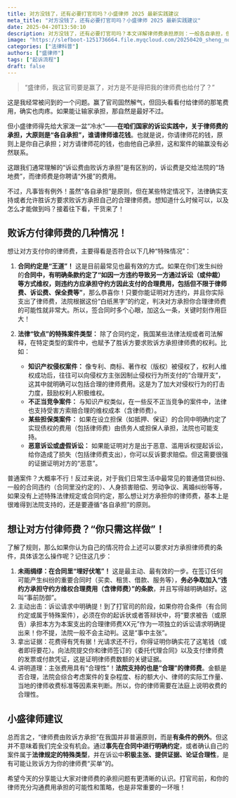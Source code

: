 ```yaml
---
title: 对方没钱了，还有必要打官司吗？小盛律师 2025 最新实践建议
meta_title: "对方没钱了，还有必要打官司吗？小盛律师 2025 最新实践建议"
date: 2025-04-20T13:50:10
description: 对方没钱了，还有必要打官司吗？本文详解律师费承担原则：一般各自承担，但合同约定、知识产权侵权等特殊情况下可由败诉方支付。小盛律师分享如何在合同中设置条款、诉讼中主张律师费及证明费用合理性的实用策略，助您在维权时最大化挽回损失。
image: "https://slefboot-1251736664.file.myqcloud.com/20250420_sheng_no_money.webp"
categories: ["法律科普"]
authors: ["盛律师"]
tags: ["起诉流程"]
draft: false
---
```


> “盛律师，我这官司要是赢了，对方是不是得把我的律师费也给付了？” 

这是我经常被问到的一个问题。赢了官司固然解气，但回头看看付给律师的那笔费用，确实也肉疼。如果能让输家承担，那自然是最好不过。

但小盛律师得先给大家泼一盆“冷水”——**在咱们国家的诉讼实践中，关于律师费的承担，大原则是“各自承担”，谁请律师谁花钱**。也就是说，你请律师花的钱，原则上是你自己承担；对方请律师花的钱，也由他自己承担，这和案件的输赢没有必然联系。

这跟我们通常理解的“诉讼费由败诉方承担”是有区别的，诉讼费是交给法院的“场地费”，而律师费是你聘请“外援”的费用。

不过，凡事皆有例外！虽然“各自承担”是原则，但在某些特定情况下，法律确实支持或者允许胜诉方要求败诉方承担自己的合理律师费。想知道什么时候可以，以及怎么才能做到吗？接着往下看，干货来了！

## 败诉方付律师费的几种情况！

想让对方支付你的律师费，主要得看是否符合以下几种“特殊情况”：

1.  **合同约定是“王道”！** 这是目前最常见也最有效的方式。如果在你们发生纠纷的**合同中，有明确条款约定了“如因一方违约导致另一方通过诉讼（或仲裁）等方式维权，则违约方应承担守约方因此支付的合理费用，包括但不限于律师费、诉讼费、保全费等”**，那么恭喜你！只要你能证明对方违约，并且你实际支出了律师费，法院根据这份“白纸黑字”的约定，判决对方承担你合理律师费的可能性就非常大。所以，签合同时多个心眼，加这么一条，关键时刻作用巨大！

2.  **法律“钦点”的特殊案件类型：** 除了合同约定，我国某些法律法规或者司法解释，在特定类型的案件中，也赋予了胜诉方要求败诉方承担律师费的权利。比如：
    * **知识产权侵权案件：** 像专利、商标、著作权（版权）被侵权了，权利人维权成功后，往往可以向侵权方主张因制止侵权行为所支付的“合理开支”，这其中就明确可以包括合理的律师费用。这是为了加大对侵权行为的打击力度，鼓励权利人积极维权。
    * **不正当竞争案件：** 与知识产权类似，在一些反不正当竞争的案件中，法律也支持受害方索赔合理的维权成本（含律师费）。
    * **某些担保类案件：** 如果在设立担保（如抵押、保证）的合同中明确约定了实现债权的费用（包括律师费）由债务人或担保人承担，法院也可能支持。
    * **恶意诉讼或虚假诉讼：** 如果能证明对方是出于恶意、滥用诉权提起诉讼，给你造成了损失（包括律师费支出），你可以反诉要求赔偿。但这需要很强的证据证明对方的“恶意”。

普通案件？大概率不行！反过来说，对于我们日常生活中最常见的普通借贷纠纷、一般的合同违约（合同里没约定的）、人身损害赔偿、劳动争议、离婚纠纷等等，如果没有上述特殊法律规定或合同约定，那么想让对方承担你的律师费，基本上是很难得到法院支持的，还是要遵循“各自承担”的原则。

## 想让对方付律师费？“你只需这样做”！

了解了规则，那么如果你认为自己的情况符合上述可以要求对方承担律师费的条件，具体该怎么操作呢？记住这几步：

1.  **未雨绸缪：在合同里“埋好伏笔”！** 这是最主动、最有效的一步。在签订任何可能产生纠纷的重要合同时（买卖、租赁、借款、服务等），**务必争取加入“违约方承担守约方维权合理费用（含律师费）”的条款**，并且写得越明确越好。这叫“事前防御”。
2.  主动出击：诉讼请求中明确提！到了打官司的阶段，如果你符合条件（有合同约定或属于特殊案件），必须在你的起诉状或者答辩状中，将“要求被告（或原告）承担本方为本案支出的合理律师费XX元”作为一项独立的诉讼请求明确提出来！你不提，法院一般不会主动判。这是“事中主张”。
3.  拿出证据：花费得有凭有据！光请求还不行，你得证明你确实花了这笔钱（或者即将要花）。向法院提交你和律师签订的《委托代理合同》以及支付律师费的发票或付款凭证，这是证明律师费数额的关键证据。
4.  讲明道理：主张费用具有“合理性”！**法院支持的也是“合理”的律师费**。金额是否合理，法院会综合考虑案件的复杂程度、标的额大小、律师的实际工作量、当地的律师收费标准等因素来判断。所以，你的律师需要在法庭上说明收费的合理性。

## 小盛律师建议

总而言之，“律师费由败诉方承担”在我国并非普遍原则，而是**有条件的例外**。但这并不意味着我们完全没有机会。通过**事先在合同中进行明确约定**，或者确认自己的案件属于**法律规定的特殊类型**，并在诉讼中**积极主张、提供证据、论证合理性**，是有可能让败诉方为你的律师费“买单”的。

希望今天的分享能让大家对律师费的承担问题有更清晰的认识。打官司前，和你的律师充分沟通费用承担的可能性和策略，也是非常重要的一环哦！